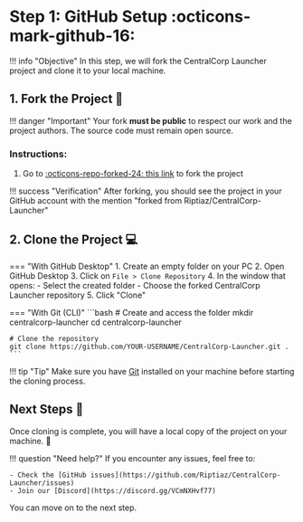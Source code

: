 # Step 1: GitHub Setup :octicons-mark-github-16:

!!! info "Objective"
    In this step, we will fork the CentralCorp Launcher project and clone it to your local machine.

## 1. Fork the Project 🔄

!!! danger "Important"
    Your fork **must be public** to respect our work and the project authors. The source code must remain open source.

### Instructions:

1. Go to [:octicons-repo-forked-24: this link](https://github.com/Riptiaz/CentralCorp-Launcher/fork) to fork the project

!!! success "Verification"
    After forking, you should see the project in your GitHub account with the mention "forked from Riptiaz/CentralCorp-Launcher"

## 2. Clone the Project 💻

=== "With GitHub Desktop"
    1. Create an empty folder on your PC
    2. Open GitHub Desktop
    3. Click on `File > Clone Repository`
    4. In the window that opens:
        - Select the created folder
        - Choose the forked CentralCorp Launcher repository
    5. Click "Clone"

=== "With Git (CLI)"
    ```bash
    # Create and access the folder
    mkdir centralcorp-launcher
    cd centralcorp-launcher
    
    # Clone the repository
    git clone https://github.com/YOUR-USERNAME/CentralCorp-Launcher.git .
    ```

!!! tip "Tip"
    Make sure you have [Git](https://git-scm.com/) installed on your machine before starting the cloning process.

## Next Steps 🎯

Once cloning is complete, you will have a local copy of the project on your machine. 🚀

!!! question "Need help?"
    If you encounter any issues, feel free to:
    
    - Check the [GitHub issues](https://github.com/Riptiaz/CentralCorp-Launcher/issues)
    - Join our [Discord](https://discord.gg/VCmNXHvf77)
You can move on to the next step.